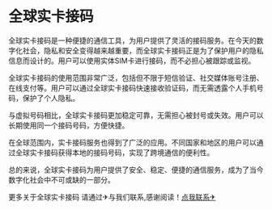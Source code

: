# 全球实卡接码

全球实卡接码是一种便捷的通信工具，为用户提供了灵活的接码服务。在今天的数字化社会，隐私和安全变得越来越重要，而全球实卡接码正是为了保护用户的隐私信息而设计的。用户可以使用实体SIM卡进行接码，而不必担心被跟踪或监视。

全球实卡接码的使用范围非常广泛，包括但不限于短信验证、社交媒体账号注册、在线支付等。用户可以通过全球实卡接码快速接收验证码，而无需透露个人手机号码，保护了个人隐私。

与虚拟号码相比，全球实卡接码更加稳定可靠，无需担心被封号或失效。用户可以长期使用同一个接码号码，方便快捷。

在全球范围内，实卡接码服务也得到了广泛的应用。不同国家和地区的用户可以通过全球实卡接码获得本地的接码号码，实现了跨境通信的便利性。

总的来说，全球实卡接码为用户提供了安全、稳定、便捷的通信服务，成为了当今数字化社会中不可或缺的一部分。

更多关于全球实卡接码 请通过✈与我们联系,感谢阅读！[点我联系✈](https://www.k02.cc)